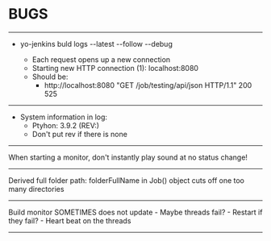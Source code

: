 # BUGS


--------------------------------------------------

- yo-jenkins buld logs <JOB URL> --latest --follow --debug
  - Each request opens up a new connection 
  - Starting new HTTP connection (1): localhost:8080
  - Should be:
    - http://localhost:8080 "GET /job/testing/api/json HTTP/1.1" 200 525


--------------------------------------------------


- System information in log:
  - Ptyhon: 3.9.2 (REV:)
  - Don't put rev if there is none



--------------------------------------------------


When starting a monitor, don't instantly play sound
at no status change!


--------------------------------------------------


Derived full folder path: folderFullName
in Job() object cuts off one too many directories


--------------------------------------------------


Build monitor SOMETIMES does not update
    - Maybe threads fail?
    - Restart if they fail?
    - Heart beat on the threads


--------------------------------------------------
